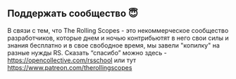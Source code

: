 ## Поддержать сообщество :innocent:

В связи с тем, что Тhe Rolling Scopes - это некоммерческое сообщество разработчиков, которые днем и ночью контрибьютят в него свои силы и знания бесплатно и в свое свободное время, мы завели "копилку" на разные нужды RS.
Сказать “спасибо” можно здесь - https://opencollective.com/rsschool или тут https://www.patreon.com/therollingscopes